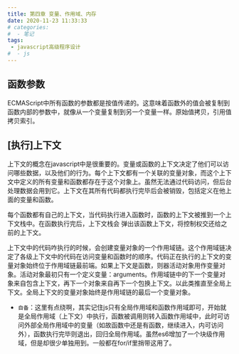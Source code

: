 ```yaml
---
title: 第四章 变量、作用域、内存
date: 2020-11-23 11:33:33
# categories:
#  - 笔记
tags:
 - javascript高级程序设计
#  - js
---
```


## 函数参数

ECMAScript中所有函数的参数都是按值传递的。这意味着函数外的值会被复制到函数内部的参数中，就像从一个变量复制到另一个变量一样。原始值拷贝，引用值拷贝索引。

## [执行]上下文

上下文的概念在javascript中是很重要的。变量或函数的上下文决定了他们可以访问哪些数据，以及他们的行为。每个上下文都有一个关联的变量对象，而这个上下文中定义的所有变量和函数都存在于这个对象上。虽然无法通过代码访问，但后台处理数据会用到它。上下文在其所有代码都执行完毕后会被销毁，包括定义在他上面的变量和函数。

每个函数都有自己的上下文，当代码执行进入函数时，函数的上下文被推到一个上下文栈中。在函数执行完后，上下文栈会 弹出该函数上下文，将控制权交还给之前的上下文。

上下文中的代码咋执行的时候，会创建变量对象的一个作用域链。这个作用域链决定了各级上下文中的代码在访问变量和函数时的顺序。代码正在执行的上下文的变量对象始终位于作用域链最前端。如果上下文是函数，则器活动对象用作变量对象。活动对象最初只有一个定义变量：arguments。作用域链中的下一个变量对象来自包含上下文，再下一个对象来自再下一个包换上下文。以此类推直至全局上下文。全局上下文的变量对象始终是作用域链的最后一个变量对象。

- `自备`：这里有点绕啊，其实记住js只有全局作用域和函数作用域即可，开始就是全局作用域（上下文）中执行，函数被调用则转入函数作用域中，此时可访问外部全局作用域中的变量（如故函数中还是有函数，继续进入，内可访问外），函数执行完毕则退出，回归全局作用域。虽然es6增加了一个块级作用域，但是却很少单独用到。一般都在for/if里捎带这用了。